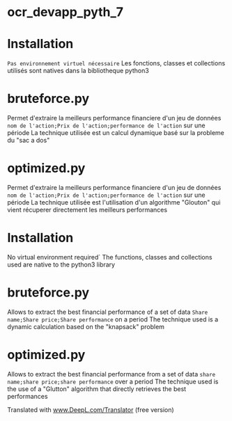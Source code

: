 # ocr_devapp_pyth_7
# Installation
`Pas environnement virtuel nécessaire` Les fonctions, classes et collections utilisés sont natives dans la bibliotheque python3

# bruteforce.py
Permet d'extraire la meilleurs performance financiere d'un jeu de données `nom de l'action;Prix de l'action;performance de l'action` sur une période
La technique utilisée est un calcul dynamique basé sur la probleme du "sac a dos"

#  optimized.py
Permet d'extraire la meilleurs performance financiere d'un jeu de données `nom de l'action;Prix de l'action;performance de l'action` sur une période
La technique utilisée est l'utilisation d'un algorithme "Glouton" qui vient récuperer directement les meilleurs performances

# Installation
No virtual environment required` The functions, classes and collections used are native to the python3 library

# bruteforce.py
Allows to extract the best financial performance of a set of data `Share name;Share price;Share performance` on a period
The technique used is a dynamic calculation based on the "knapsack" problem

# optimized.py
Allows to extract the best financial performance from a set of data `share name;share price;share performance` over a period
The technique used is the use of a "Glutton" algorithm that directly retrieves the best performances

Translated with www.DeepL.com/Translator (free version)
